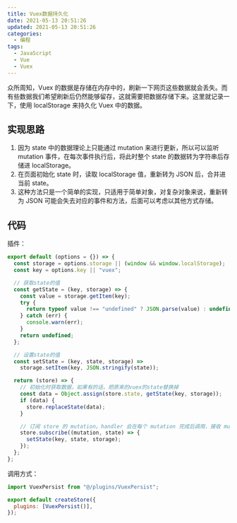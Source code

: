 ```yaml
---
title: Vuex数据持久化
date: 2021-05-13 20:51:26
updated: 2021-05-13 20:51:26
categories:
  - 编程
tags:
  - JavaScript
  - Vue
  - Vuex
---
```


众所周知，Vuex 的数据是存储在内存中的，刷新一下网页这些数据就会丢失。而有些数据我们希望刷新后仍然能够留存，这就需要把数据存储下来。这里就记录一下，使用 localStorage 来持久化 Vuex 中的数据。

<!--more-->

## 实现思路

1. 因为 state 中的数据理论上只能通过 mutation 来进行更新，所以可以监听 mutation 事件，在每次事件执行后，将此时整个 state 的数据转为字符串后存储进 localStorage。
2. 在页面初始化 state 时，读取 localStorage 值，重新转为 JSON 后，合并进当前 state。
3. 这种方法只是一个简单的实现，只适用于简单对象，对复杂对象来说，重新转为 JSON 可能会失去对应的事件和方法，后面可以考虑以其他方式存储。

## 代码

插件：

```js
export default (options = {}) => {
  const storage = options.storage || (window && window.localStorage);
  const key = options.key || "vuex";

  // 获取state的值
  const getState = (key, storage) => {
    const value = storage.getItem(key);
    try {
      return typeof value !== "undefined" ? JSON.parse(value) : undefined;
    } catch (err) {
      console.warn(err);
    }
    return undefined;
  };

  // 设置state的值
  const setState = (key, state, storage) =>
    storage.setItem(key, JSON.stringify(state));

  return (store) => {
    // 初始化时获取数据，如果有的话，把原来的vuex的state替换掉
    const data = Object.assign(store.state, getState(key, storage));
    if (data) {
      store.replaceState(data);
    }

    // 订阅 store 的 mutation。handler 会在每个 mutation 完成后调用，接收 mutation 和经过 mutation 后的状态作为参数
    store.subscribe((mutation, state) => {
      setState(key, state, storage);
    });
  };
};
```

调用方式：

```js
import VuexPersist from "@/plugins/VuexPersist";

export default createStore({
  plugins: [VuexPersist()],
});
```
